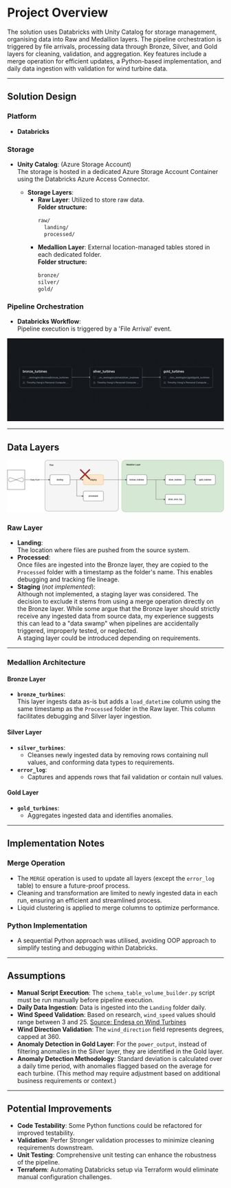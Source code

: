 # Project Overview

The solution uses Databricks with Unity Catalog for storage management, organising data into Raw and Medallion layers. The pipeline orchestration is triggered by file arrivals, processing data through Bronze, Silver, and Gold layers for cleaning, validation, and aggregation. Key features include a merge operation for efficient updates, a Python-based implementation, and daily data ingestion with validation for wind turbine data. 

---

## Solution Design

### Platform
- **Databricks**

### Storage
- **Unity Catalog**: (Azure Storage Account)  
  The storage is hosted in a dedicated Azure Storage Account Container using the Databricks Azure Access Connector.

  - **Storage Layers**:
    - **Raw Layer**: Utilized to store raw data.  
      **Folder structure:**
      ```
      raw/
        landing/
        processed/
      ```
    - **Medallion Layer**: External location-managed tables stored in each dedicated folder.  
      **Folder structure:**
      ```
      bronze/
      silver/
      gold/
      ```

### Pipeline Orchestration
- **Databricks Workflow**:  
  Pipeline execution is triggered by a 'File Arrival' event.  

![Workflow](images/workflow.png)

---

## Data Layers

![Ingestion Pipeline](images/ingestion-testing-pipeline.png)

### Raw Layer
- **Landing**:  
  The location where files are pushed from the source system.
- **Processed**:  
  Once files are ingested into the Bronze layer, they are copied to the `Processed` folder with a timestamp as the folder's name. This enables debugging and tracking file lineage.
- **Staging** (_not implemented_):  
  Although not implemented, a staging layer was considered. The decision to exclude it stems from using a merge operation directly on the Bronze layer. While some argue that the Bronze layer should strictly receive any ingested data from source data, my experience suggests this can lead to a "data swamp" when pipelines are accidentally triggered, improperly tested, or neglected.  
  A staging layer could be introduced depending on requirements.

---

### Medallion Architecture

#### Bronze Layer
- **`bronze_turbines`**:  
  This layer ingests data as-is but adds a `load_datetime` column using the same timestamp as the `Processed` folder in the Raw layer. This column facilitates debugging and Silver layer ingestion.

#### Silver Layer
- **`silver_turbines`**:  
  - Cleanses newly ingested data by removing rows containing null values, and conforming data types to requirements.  
- **`error_log`**:  
  - Captures and appends rows that fail validation or contain null values.

#### Gold Layer
- **`gold_turbines`**:  
  - Aggregates ingested data and identifies anomalies.

---

## Implementation Notes

### Merge Operation
- The `MERGE` operation is used to update all layers (except the `error_log` table) to ensure a future-proof process.  
- Cleaning and transformation are limited to newly ingested data in each run, ensuring an efficient and streamlined process.  
- Liquid clustering is applied to merge columns to optimize performance.

### Python Implementation
- A sequential Python approach was utilised, avoiding OOP approach to simplify testing and debugging within Databricks.

---

## Assumptions
- **Manual Script Execution**: The `schema_table_volume_builder.py` script must be run manually before pipeline execution.
- **Daily Data Ingestion**: Data is ingested into the `Landing` folder daily.  
- **Wind Speed Validation**: Based on research, `wind_speed` values should range between 3 and 25. [Source: Endesa on Wind Turbines](https://www.endesa.com/en/the-e-face/energy-sector/wind-turbines-stopped-with-wind)
- **Wind Direction Validation**: The `wind_direction` field represents degrees, capped at 360.  
- **Anomaly Detection in Gold Layer**: For the `power_output`, instead of filtering anomalies in the Silver layer, they are identified in the Gold layer.  
- **Anomaly Detection Methodology**: Standard deviation is calculated over a daily time period, with anomalies flagged based on the average for each turbine. (This method may require adjustment based on additional business requirements or context.)  

---

## Potential Improvements
- **Code Testability**: Some Python functions could be refactored for improved testability.  
- **Validation**: Perfer Stronger validation processes to minimize cleaning requirements downstream.  
- **Unit Testing**: Comprehensive unit testing can enhance the robustness of the pipeline.  
- **Terraform**: Automating Databricks setup via Terraform would eliminate manual configuration challenges.
